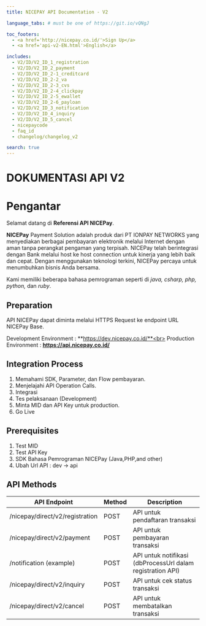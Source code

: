 ```yaml
---
title: NICEPAY API Documentation - V2

language_tabs: # must be one of https://git.io/vQNgJ

toc_footers:
  - <a href='http://nicepay.co.id/'>Sign Up</a>
  - <a href='api-v2-EN.html'>English</a>

includes:
  - V2/ID/V2_ID_1_registration
  - V2/ID/V2_ID_2_payment
  - V2/ID/V2_ID_2-1_creditcard
  - V2/ID/V2_ID_2-2_va
  - V2/ID/V2_ID_2-3_cvs
  - V2/ID/V2_ID_2-4_clickpay
  - V2/ID/V2_ID_2-5_ewallet
  - V2/ID/V2_ID_2-6_payloan
  - V2/ID/V2_ID_3_notification
  - V2/ID/V2_ID_4_inquiry
  - V2/ID/V2_ID_5_cancel
  - nicepaycode
  - faq_id
  - changelog/changelog_v2

search: true
---
```

# DOKUMENTASI API V2
# Pengantar

Selamat datang di **Referensi API NICEPay**.

**NICEPay** Payment Solution adalah produk dari PT IONPAY NETWORKS yang menyediakan berbagai pembayaran elektronik melalui Internet dengan aman tanpa perangkat pengaman yang terpisah. NICEPay telah berintegrasi dengan Bank melalui host ke host connection untuk kinerja yang lebih baik dan cepat. Dengan menggunakan teknologi terkini, NICEPay percaya untuk menumbuhkan bisnis Anda bersama.

Kami memiliki beberapa bahasa pemrograman seperti di *java, csharp, php, python,* dan *ruby*.

## Preparation
API NICEPay dapat diminta melalui HTTPS Request ke endpoint URL NICEPay Base.

Development Environment : **https://dev.nicepay.co.id/**<br>
Production Environment : **https://api.nicepay.co.id/**

## Integration Process
<ol type="1">
  <li>Memahami SDK, Parameter, dan Flow pembayaran.
  <li>Menjelajahi API Operation Calls.
  <li>Integrasi
  <li>Tes pelaksanaan (Development)
  <li>Minta MID dan API Key untuk production.
  <li>Go Live
</ol>

## Prerequisites
<ol type="1">
  <li>Test MID
  <li>Test API Key
  <li>SDK Bahasa Pemrograman NICEPay (Java,PHP,and other)
  <li>Ubah Url API : dev -> api
</ol>

## API Methods

API Endpoint | Method | Description
------------ | ------------| ------------------------
/nicepay/direct/v2/registration | POST | API untuk pendaftaran transaksi
/nicepay/direct/v2/payment | POST | API untuk pembayaran transaksi
/notification (example) | POST | API untuk notifikasi (dbProcessUrl dalam registration API)
/nicepay/direct/v2/inquiry | POST | API untuk cek status transaksi
/nicepay/direct/v2/cancel | POST | API untuk membatalkan transaksi
